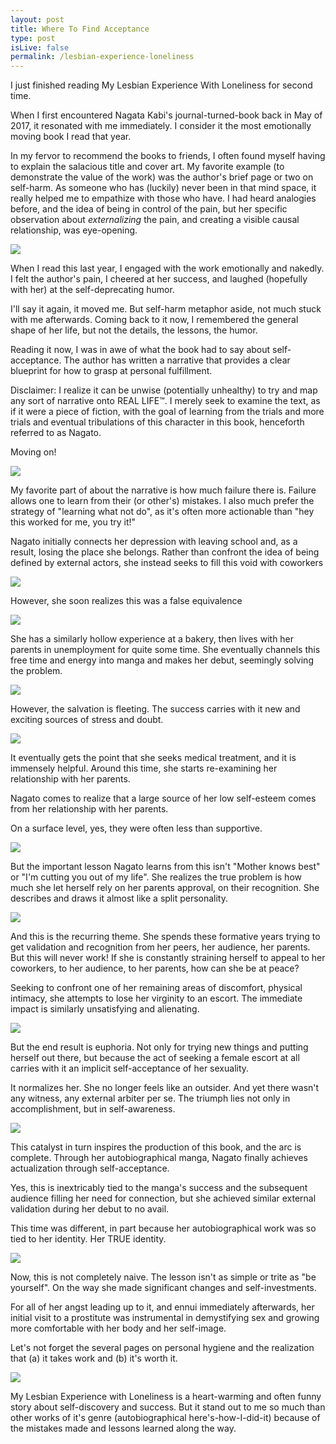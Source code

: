 ```yaml
---
layout: post
title: Where To Find Acceptance
type: post
isLive: false
permalink: /lesbian-experience-loneliness
---
```


I just finished reading My Lesbian Experience With Loneliness for second time.

When I first encountered Nagata Kabi's journal-turned-book back in May of 2017, it resonated with me immediately. I consider it the most emotionally moving book I read that year.

In my fervor to recommend the books to friends, I often found myself having to explain the salacious title and cover art. My favorite example (to demonstrate the value of the work) was the author's brief page or two on self-harm. As someone who has (luckily) never been in that mind space, it really helped me to empathize with those who have. I had heard analogies before, and the idea of being in control of the pain, but her specific observation about *externalizing* the pain, and creating a visible causal relationship, was eye-opening.

![](images/lesbian-experience-loneliness/p013.png)

When I read this last year, I engaged with the work emotionally and nakedly. I felt the author's pain, I cheered at her success, and laughed (hopefully with her) at the self-deprecating humor.

I'll say it again, it moved me. But self-harm metaphor aside, not much stuck with me afterwards. Coming back to it now, I remembered the general shape of her life, but not the details, the lessons, the humor.

Reading it now, I was in awe of what the book had to say about self-acceptance. The author has written a narrative that provides a clear blueprint for how to grasp at personal fulfillment.

Disclaimer: I realize it can be unwise (potentially unhealthy) to try and map any sort of narrative onto REAL LIFE™️. I merely seek to examine the text, as if it were a piece of fiction, with the goal of learning from the trials and more trials and eventual tribulations of this character in this book, henceforth referred to as Nagato.

Moving on!

![](images/lesbian-experience-loneliness/p022.png)

My favorite part of about the narrative is how much failure there is. Failure allows one to learn from their (or other's) mistakes. I also much prefer the strategy of "learning what not do", as it's often more actionable than "hey this worked for me, you try it!"

Nagato initially connects her depression with leaving school and, as a result, losing the place she belongs. Rather than confront the idea of being defined by external actors, she instead seeks to fill this void with coworkers

![](images/lesbian-experience-loneliness/p009.png)

However, she soon realizes this was a false equivalence

![](images/lesbian-experience-loneliness/p011.png)

She has a similarly hollow experience at a bakery, then lives with her parents in unemployment for quite some time. She eventually channels this free time and energy into manga and makes her debut, seemingly solving the problem.

![](images/lesbian-experience-loneliness/p041.png)

However, the salvation is fleeting. The success carries with it new and exciting sources of stress and doubt.

![](images/lesbian-experience-loneliness/p042.png)

It eventually gets the point that she seeks medical treatment, and it is immensely helpful. Around this time, she starts re-examining her relationship with her parents.

Nagato comes to realize that a large source of her low self-esteem comes from her relationship with her parents.

On a surface level, yes, they were often less than supportive.

![](images/lesbian-experience-loneliness/p038.png)

But the important lesson Nagato learns from this isn't "Mother knows best" or "I'm cutting you out of my life". She realizes the true problem is how much she let herself rely on her parents approval, on their recognition. She describes and draws it almost like a split personality.

![](images/lesbian-experience-loneliness/p056.png)

And this is the recurring theme. She spends these formative years trying to get validation and recognition from her peers, her audience, her parents. But this will never work! If she is constantly straining herself to appeal to her coworkers, to her audience, to her parents, how can she be at peace?

Seeking to confront one of her remaining areas of discomfort, physical intimacy, she attempts to lose her virginity to an escort. The immediate impact is similarly unsatisfying and alienating.

![](images/lesbian-experience-loneliness/p111-112.png)

But the end result is euphoria. Not only for trying new things and putting herself out there, but because the act of seeking a female escort at all carries with it an implicit self-acceptance of her sexuality.

It normalizes her. She no longer feels like an outsider. And yet there wasn't any witness, any external arbiter per se. The triumph lies not only in accomplishment, but in self-awareness.

![](images/lesbian-experience-loneliness/p114.png)

This catalyst in turn inspires the production of this book, and the arc is complete. Through her autobiographical manga, Nagato finally achieves actualization through self-acceptance.

Yes, this is inextricably tied to the manga's success and the subsequent audience filling her need for connection, but she achieved similar external validation during her debut to no avail.

This time was different, in part because her autobiographical work was so tied to her identity. Her TRUE identity.

![](images/lesbian-experience-loneliness/p123.png)

Now, this is not completely naive. The lesson isn't as simple or trite as "be yourself". On the way she made significant changes and self-investments.

For all of her angst leading up to it, and ennui immediately afterwards, her initial visit to a prostitute was instrumental in demystifying sex and growing more comfortable with her body and her self-image.

Let's not forget the several pages on personal hygiene and the realization that (a) it takes work and (b) it's worth it.

![](images/lesbian-experience-loneliness/p067.png)

My Lesbian Experience with Loneliness is a heart-warming and often funny story about self-discovery and success. But it stand out to me so much than other works of it's genre (autobiographical here's-how-I-did-it) because of the mistakes made and lessons learned along the way.
